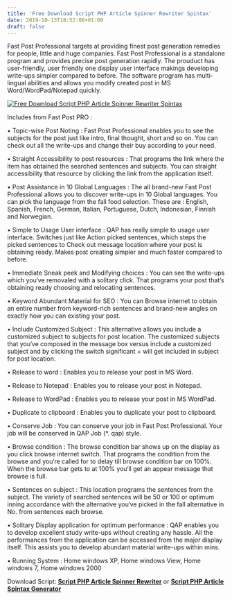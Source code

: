 ```yaml
---
title: 'Free Download Script PHP Article Spinner Rewriter Spintax'
date: 2019-10-13T18:52:00+01:00
draft: false
---
```


Fast Post Professional targets at providing finest post generation remedies for people, little and huge companies. Fast Post Professional is a standalone program and provides precise post generation rapidly. The prouduct has user-friendly, user friendly one display user interface makings developing write-ups simpler compared to before. The software program has multi-lingual abilities and allows you modify created post in MS Word/WordPad/Notepad quickly.

  

[![Free Download Script PHP Article Spinner Rewriter Spintax](https://1.bp.blogspot.com/-rGw3Vr1uE6A/XaNjtC2-PWI/AAAAAAAAAhQ/QUfRuR88FjYbqAvn9l2Rcc2lWRLr5PbnQCLcBGAsYHQ/s1600/Script%2BPHP%2BArtikel%2BSpinner%252C%2BRewriter%252C%2BSpintax%2BBahasa%2BInggris.jpg "Free Download Script PHP Article Spinner Rewriter Spintax")](https://wiu-bloog.blogspot.com/2019/10/free-download-script-php-article.html)

  
  
Includes from Fast Post PRO :  
  
• Topic-wise Post Noting : Fast Post Professional enables you to see the subjects for the post just like intro, final thought, short and so on. You can check out all the write-ups and change their buy according to your need.  
  
• Straight Accessibility to post resources : That programs the link where the item has obtained the searched sentences and subjects. You can straight accessibility that resource by clicking the link from the application itself.  
  
• Post Assistance in 10 Global Languages : The all brand-new Fast Post Professional allows you to discover write-ups in 10 Global languages. You can pick the language from the fall food selection. These are : English, Spanish, French, German, Italian, Portuguese, Dutch, Indonesian, Finnish and Norwegian.  
  
• Simple to Usage User interface : QAP has really simple to usage user interface. Switches just like Action picked sentences, which steps the picked sentences to Check out message location where your post is obtaining ready. Makes post creating simpler and much faster compared to before.  
  
• Immediate Sneak peek and Modifying choices : You can see the write-ups which you‘ve removaled with a solitary click. That programs your post that‘s obtaining ready choosing and relocating sentences.  
  
• Keyword Abundant Material for SEO : You can Browse internet to obtain an entire number from keyword-rich sentences and brand-new angles on exactly how you can existing your post.  
  
• Include Customized Subject : This alternative allows you include a customized subject to subjects for post location. The customized subjects that you‘ve composed in the message box versus include a customized subject and by clicking the switch significant + will get included in subject for post location.  
  
• Release to word : Enables you to release your post in MS Word.  
  
• Release to Notepad : Enables you to release your post in Notepad.  
  
• Release to WordPad : Enables you to release your post in MS WordPad.  
  
• Duplicate to clipboard : Enables you to duplicate your post to clipboard.  
  
• Conserve Job : You can conserve your job in Fast Post Professional. Your job will be conserved in QAP Job (\*. qap) style.  
  
• Browse condition : The browse condition bar shows up on the display as you click browse internet switch. That programs the condition from the browse and you‘re called for to delay till browse condition bar on 100%. When the browse bar gets to at 100% you‘ll get an appear message that browse is full.  
  
• Sentences on subject : This location programs the sentences from the subject. The variety of searched sentences will be 50 or 100 or optimum inning accordance with the alternative you‘ve picked in the fall alternative in No. from sentences each browse.  
  
• Solitary Display application for optimum performance : QAP enables you to develop excellent study write-ups without creating any hassle. All the performances from the application can be accessed from the major display itself. This assists you to develop abundant material write-ups within mins.  
  
• Running System : Home windows XP, Home windows View, Home windows 7, Home windows 2000

  

Download Script: [**Script PHP Article Spinner Rewriter**](https://www.indoblog.me/2019/10/cara-membuat-website-artikel-spinner.html "Script PHP Article Spinner Rewriter") or [**Script PHP Article Spintax Generator**](https://www.indoblog.me/2019/10/cara-membuat-website-spinner-artikel.html "Script PHP Article Spintax Generator")
